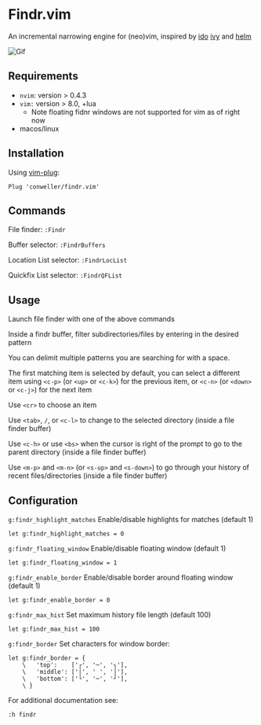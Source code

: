 # Findr.vim

An incremental narrowing engine for (neo)vim, inspired by
[ido](https://www.gnu.org/software/emacs/manual/html_mono/ido.html)
[ivy](https://github.com/abo-abo/swiper) and
[helm](https://github.com/emacs-helm/helm)

![Gif](screenshots/findr.gif)

## Requirements

-   `nvim`: version \> 0.4.3
-   `vim:` version \> 8.0, +lua
    -   Note floating fidnr windows are not supported for vim as of
        right now
-   macos/linux

## Installation

Using [vim-plug](https://github.com/junegunn/vim-plug):

``` vim
Plug 'conweller/findr.vim'
```

## Commands

File finder: `:Findr`

Buffer selector: `:FindrBuffers`

Location List selector: `:FindrLocList`

Quickfix List selector: `:FindrQFList`

## Usage

Launch file finder with one of the above commands

Inside a findr buffer, filter subdirectories/files by entering in the
desired pattern

You can delimit multiple patterns you are searching for with a space.

The first matching item is selected by default, you can select a
different item using `<c-p>` (or `<up>` or `<c-k>`) for the previous
item, or `<c-n>` (or `<down>` or `<c-j>`) for the next item

Use `<cr>` to choose an item

Use `<tab>`, `/`, or `<c-l>` to change to the selected directory (inside
a file finder buffer)

Use `<c-h>` or use `<bs>` when the cursor is right of the prompt to go
to the parent directory (inside a file finder buffer)

Use `<m-p>` and `<m-n>` (or `<s-up>` and `<s-down>`) to go through your
history of recent files/directories (inside a file finder buffer)

## Configuration

`g:findr_highlight_matches` Enable/disable highlights for matches
(default 1)

``` vim
let g:findr_highlight_matches = 0
```

`g:findr_floating_window` Enable/disable floating window (default 1)

``` vim
let g:findr_floating_window = 1
```

`g:findr_enable_border` Enable/disable border around floating window
(default 1)

``` vim
let g:findr_enable_border = 0
```

`g:findr_max_hist` Set maximum history file length (default 100)

``` vim
let g:findr_max_hist = 100
```

`g:findr_border` Set characters for window border:

``` vim
let g:findr_border = {
    \   'top':    ['┌', '─', '┐'],
    \   'middle': ['│', ' ', '│'],
    \   'bottom': ['└', '─', '┘'],
    \ }
```

For additional documentation see:

``` vim
:h findr
```
